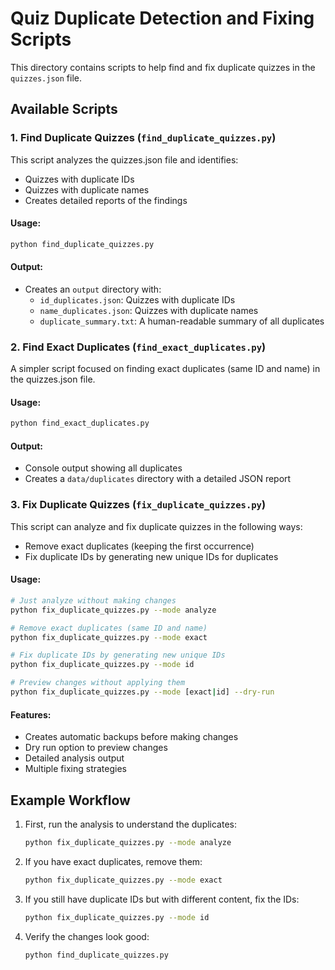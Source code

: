 # Quiz Duplicate Detection and Fixing Scripts

This directory contains scripts to help find and fix duplicate quizzes in the `quizzes.json` file.

## Available Scripts

### 1. Find Duplicate Quizzes (`find_duplicate_quizzes.py`)

This script analyzes the quizzes.json file and identifies:
- Quizzes with duplicate IDs
- Quizzes with duplicate names
- Creates detailed reports of the findings

#### Usage:
```bash
python find_duplicate_quizzes.py
```

#### Output:
- Creates an `output` directory with:
  - `id_duplicates.json`: Quizzes with duplicate IDs
  - `name_duplicates.json`: Quizzes with duplicate names
  - `duplicate_summary.txt`: A human-readable summary of all duplicates

### 2. Find Exact Duplicates (`find_exact_duplicates.py`)

A simpler script focused on finding exact duplicates (same ID and name) in the quizzes.json file.

#### Usage:
```bash
python find_exact_duplicates.py
```

#### Output:
- Console output showing all duplicates
- Creates a `data/duplicates` directory with a detailed JSON report

### 3. Fix Duplicate Quizzes (`fix_duplicate_quizzes.py`)

This script can analyze and fix duplicate quizzes in the following ways:
- Remove exact duplicates (keeping the first occurrence)
- Fix duplicate IDs by generating new unique IDs for duplicates

#### Usage:
```bash
# Just analyze without making changes
python fix_duplicate_quizzes.py --mode analyze

# Remove exact duplicates (same ID and name)
python fix_duplicate_quizzes.py --mode exact

# Fix duplicate IDs by generating new unique IDs
python fix_duplicate_quizzes.py --mode id

# Preview changes without applying them
python fix_duplicate_quizzes.py --mode [exact|id] --dry-run
```

#### Features:
- Creates automatic backups before making changes
- Dry run option to preview changes
- Detailed analysis output
- Multiple fixing strategies

## Example Workflow

1. First, run the analysis to understand the duplicates:
   ```bash
   python fix_duplicate_quizzes.py --mode analyze
   ```

2. If you have exact duplicates, remove them:
   ```bash
   python fix_duplicate_quizzes.py --mode exact
   ```

3. If you still have duplicate IDs but with different content, fix the IDs:
   ```bash
   python fix_duplicate_quizzes.py --mode id
   ```

4. Verify the changes look good:
   ```bash
   python find_duplicate_quizzes.py
   ``` 